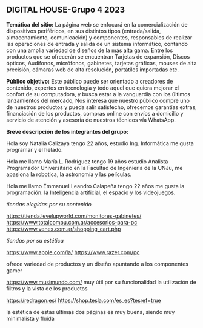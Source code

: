 ## DIGITAL HOUSE-Grupo 4 2023
**Temática del sitio:**
La página web se enfocará en la comercialización de dispositivos periféricos, en sus distintos tipos (entrada/salida, almacenamiento, comunicación) y componentes, responsables de realizar las operaciones de entrada y salida de un sistema informático, contando con una amplia variedad de diseños de la más alta gama. Entre los productos que se ofrecerán se encuentran Tarjetas de expansión, Discos ópticos, Audífonos, micrófonos, gabinetes, tarjetas gráficas, mouses de alta precisión, cámaras web de alta resolución, portátiles importadas etc.

**Público objetivo:**
Este público puede ser orientado a creadores de contenido, expertos en tecnología y todo aquel que quiera mejorar el confort de su computadora, y busca estar a la vanguardia con los últimos lanzamientos del mercado, 
Nos interesa que nuestro público compre uno de nuestros productos y pueda salir satisfecho, ofrecemos garantías extras, financiación de los productos, compras online con envíos a domicilio y servicio de atención y asesoría de nuestros técnicos vía WhatsApp. 

**Breve descripción de los integrantes del grupo:**

Hola soy Natalia Calizaya tengo 22 años, estudio Ing. Informática me gusta programar y el helado.

Hola me llamo María L. Rodríguez tengo 19 años estudio Analista Programador Universitario en la Facultad de Ingenieria de la UNJu, me apasiona la robotica, la astronomía y las películas.

Hola me llamo Emmanuel Leandro Calapeña tengo 22 años me gusta la programación. la Inteligencia artificial, el espacio y los videojuegos.

*tiendas elegidas por su contenido*

https://tienda.levelupworld.com/monitores-gabinetes/
https://www.totalcompu.com.ar/accesorios-para-pc
https://www.venex.com.ar/shopping_cart.php

*tiendas por su estética*

https://www.apple.com/la/
https://www.razer.com/pc

ofrece variedad de productos y un diseño apuntando a los componentes gamer

https://www.musimundo.com/
muy útil por su funcionalidad la utilización de filtros y la vista de los productos 

https://redragon.es/
https://shop.tesla.com/es_es?tesref=true

la estética de estas últimas dos páginas es muy buena, siendo muy minimalista y fluida

